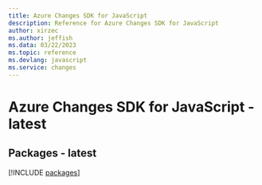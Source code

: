 ```yaml
---
title: Azure Changes SDK for JavaScript
description: Reference for Azure Changes SDK for JavaScript
author: xirzec
ms.author: jeffish
ms.data: 03/22/2023
ms.topic: reference
ms.devlang: javascript
ms.service: changes
---
```

# Azure Changes SDK for JavaScript - latest
## Packages - latest
[!INCLUDE [packages](changes-index.md)]